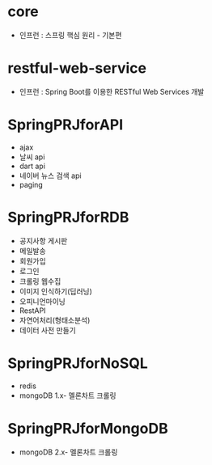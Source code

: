 # core
- 인프런 : 스프링 핵심 원리 - 기본편

# restful-web-service
- 인프런 : Spring Boot를 이용한 RESTful Web Services 개발

# SpringPRJforAPI
- ajax
- 날씨 api 
- dart api
- 네이버 뉴스 검색 api
- paging

# SpringPRJforRDB
- 공지사항 게시판 
- 메일발송 
- 회원가입
- 로그인
- 크롤링 웹수집 
- 이미지 인식하기(딥러닝) 
- 오피니언마이닝
- RestAPI
- 자연어처리(형태소분석)
- 데이터 사전 만들기

# SpringPRJforNoSQL
- redis 
- mongoDB 1.x- 멜론차트 크롤링 

# SpringPRJforMongoDB
- mongoDB 2.x- 멜론차트 크롤링 

